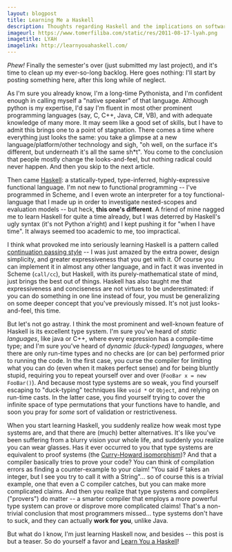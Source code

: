 ```yaml
---
layout: blogpost
title: Learning Me a Haskell
description: Thoughts regarding Haskell and the implications on software development in general
imageurl: https://www.tomerfiliba.com/static/res/2011-08-17-lyah.png
imagetitle: LYAH
imagelink: http://learnyouahaskell.com/
---
```


*Phew!* Finally the semester's over (just submitted my last project), and it's time to clean
up my ever-so-long backlog. Here goes nothing: I'll start by posting something here,
after this long while of neglect.

As I'm sure you already know, I'm a long-time Pythonista, and I'm confident enough in calling
myself a "native speaker" of that language. Although python is my expertise, I'd say I'm
fluent in most other prominent programming languages (say, C, C++, Java, C#, VB), and with
adequate knowledge of many more. It may seem like a good set of skills, but I have to admit
this brings one to a point of stagnation. There comes a time where everything just looks the same:
you take a glimpse at a new language/platform/other technology and sigh, "oh well,
on the surface it's different, but underneath it's all the same sh*t". You come to the
conclusion that people mostly change the looks-and-feel, but nothing radical could never happen.
And then you skip to the next article.

Then came [Haskell](http://www.haskell.org/haskellwiki/Haskell): a statically-typed, type-inferred,
highly-expressive functional language. I'm not new to functional programming -- I've programmed
in Scheme, and I even wrote an interpreter for a toy functional-language that I made up in order
to investigate nested-scopes and evaluation models -- but heck, **this one's different**.
A friend of mine nagged me to learn Haskell for quite a time already, but I was deterred by
Haskell's ugly syntax (it's not Python a'right) and I kept pushing it for "when I have time".
It always seemed too academic to me, too impractical.

I think what provoked me into seriously learning Haskell is a pattern called
[continuation passing style](http://en.wikipedia.org/wiki/Continuation-passing_style) -- I was
just amazed by the extra power, design simplicity, and greater expressiveness that you get with it.
Of course you can implement it in almost any other language, and in fact it was invented in
Scheme (`call/cc`), but Haskell, with its purely-mathematical state of mind, just brings
the best out of things. Haskell has also taught me that expressiveness and conciseness are
not virtues to be underestimated: if you can do something in one line instead of four,
you must be generalizing on some deeper concept that you've previously missed.
It's not just looks-and-feel, this time.

But let's not go astray. I think the most prominent and well-known feature of Haskell is its
excellent type system. I'm sure you've heard of *static languages*, like java or C++,
where every expression has a compile-time type; and I'm sure you've heard of
*dynamic (duck-typed) languages*, where there are only run-time types and no checks are (or can be)
performed prior to running the code. In the first case, you curse the compiler for limiting what
you can do (even when it makes perfect sense) and for being bluntly stupid, requiring you to repeat
yourself over and over (`FooBar x = new FooBar()`). And because most type systems are so weak,
you find yourself escaping to "duck-typing" techniques like `void *` or `Object`, and relying on
run-time casts. In the latter case, you find yourself trying to cover the infinite space of
type permutations that your functions have to handle, and soon you pray for *some* sort of
validation or restrictiveness.

When you start learning Haskell, you suddenly realize how weak most type systems are, and that
there are (much) better alternatives. It's like you've been suffering from a blurry vision your
whole life, and suddenly you realize you can wear glasses. Has it ever occurred to you that
type systems are equivalent to proof systems
(the [Curry-Howard isomorphism](http://en.wikipedia.org/wiki/Curry%E2%80%93Howard_correspondence))?
And that a compiler basically tries to prove your code? You can think of compilation errors as
finding a counter-example to your claim! "You said F takes an integer, but I see you try to call
it with a String"... so of course this is a trivial example, one that even a C compiler catches,
but you can make more complicated claims. And then you realize that type systems and compilers
("provers") do matter -- a smarter compiler that employs a more powerful type system can prove
or disprove more complicated claims! That's a non-trivial conclusion that most programmers missed...
type systems don't have to suck, and they can actually **work for you**, unlike Java.

But what do I know, I'm just learning Haskell now, and besides -- this post is but a teaser.
So do yourself a favor and [Learn You a Haskell](http://learnyouahaskell.com/chapters)!

